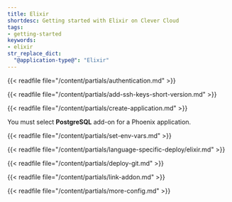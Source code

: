 ```yaml
---
title: Elixir
shortdesc: Getting started with Elixir on Clever Cloud
tags:
- getting-started
keywords:
- elixir
str_replace_dict:
  "@application-type@": "Elixir"
---
```


{{< readfile file="/content/partials/authentication.md" >}}

{{< readfile file="/content/partials/add-ssh-keys-short-version.md" >}}

{{< readfile file="/content/partials/create-application.md" >}}

You must select **PostgreSQL** add-on for a Phoenix application.

{{< readfile file="/content/partials/set-env-vars.md" >}}

{{< readfile file="/content/partials/language-specific-deploy/elixir.md" >}}

{{< readfile file="/content/partials/deploy-git.md" >}}

{{< readfile file="/content/partials/link-addon.md" >}}

{{< readfile file="/content/partials/more-config.md" >}}
